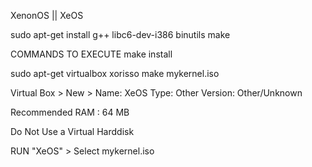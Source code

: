 XenonOS || XeOS

sudo apt-get install g++ libc6-dev-i386 binutils make

COMMANDS TO EXECUTE
make install

sudo apt-get virtualbox xorisso
make mykernel.iso

Virtual Box >
  New >
    Name: XeOS
    Type: Other
    Version: Other/Unknown  <NEXT>
  
  Recommended RAM : 64 MB  <NEXT>
  
  Do Not Use a Virtual Harddisk  <NEXT>
  
RUN "XeOS" > Select mykernel.iso
